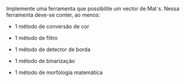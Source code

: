 Implemente uma ferramenta que possibilite um vector de Mat´s. Nessa ferramenta deve-se conter, ao menos:

- 1 método de conversão de cor

- 1 método de filtro

- 1 método de detector de borda

- 1 método de binarização

- 1 método de morfologia matemática